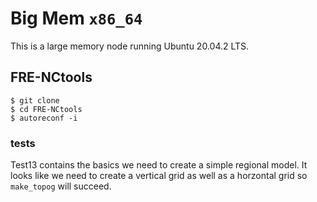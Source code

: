 # Big Mem `x86_64`

This is a large memory node running Ubuntu 20.04.2 LTS.

## FRE-NCtools

```
$ git clone
$ cd FRE-NCtools
$ autoreconf -i
```

### tests

Test13 contains the basics we need to create a simple regional
model.  It looks like we need to create a vertical grid as
well as a horzontal grid so `make_topog` will succeed.
